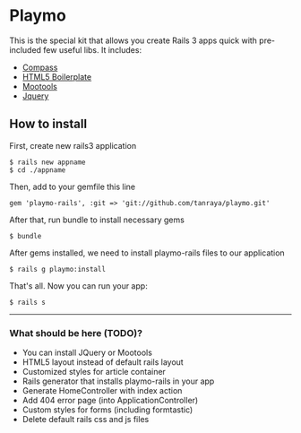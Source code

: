 # Playmo
This is the special kit that allows you create Rails 3 apps quick with pre-included few useful libs.
It includes:

* [Compass](http://compass-style.org/)
* [HTML5 Boilerplate](http://html5boilerplate.com/)
* [Mootools](http://mootools.net)
* [Jquery](http://jquery.com)

## How to install
First, create new rails3 application

    $ rails new appname
    $ cd ./appname

Then, add to your gemfile this line

    gem 'playmo-rails', :git => 'git://github.com/tanraya/playmo.git'

After that, run bundle to install necessary gems

    $ bundle

After gems installed, we need to install playmo-rails files to our application

    $ rails g playmo:install

That's all. Now you can run your app:

    $ rails s

***

### What should be here (TODO)?

* You can install JQuery or Mootools
* HTML5 layout instead of default rails layout
* Customized styles for article container
* Rails generator that installs playmo-rails in your app
* Generate HomeController with index action
* Add 404 error page (into ApplicationController)
* Custom styles for forms (including formtastic)
* Delete default rails css and js files
